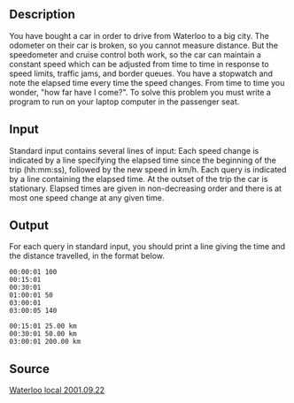 <h2>Description</h2><p>You have bought a car in order to drive from Waterloo to a big city. The odometer on their car is broken, so you cannot measure distance. But the speedometer and cruise control both work, so the car can maintain a constant speed which can be adjusted from time to time in response to speed limits, traffic jams, and border queues. You have a stopwatch and note the elapsed time every time the speed changes. From time to time you wonder, "how far have I come?". To solve this problem you must write a program to run on your laptop computer in the passenger seat.</p><h2>Input</h2><p>Standard input contains several lines of input: Each speed change is indicated by a line specifying the elapsed time since the beginning of the trip (hh:mm:ss), followed by the new speed in km/h. Each query is indicated by a line containing the elapsed time. At the outset of the trip the car is stationary. Elapsed times are given in non-decreasing order and there is at most one speed change at any given time. </p><h2>Output</h2><p>For each query in standard input, you should print a line giving the time and the distance travelled, in the format below.</p><pre><code class="language-input1">00:00:01 100
00:15:01
00:30:01
01:00:01 50
03:00:01
03:00:05 140
</code></pre><pre><code class="language-output1">00:15:01 25.00 km
00:30:01 50.00 km
03:00:01 200.00 km
</code></pre><h2>Source</h2><a href="searchproblem?field=source&amp;key=Waterloo+local+2001.09.22">Waterloo local 2001.09.22</a>